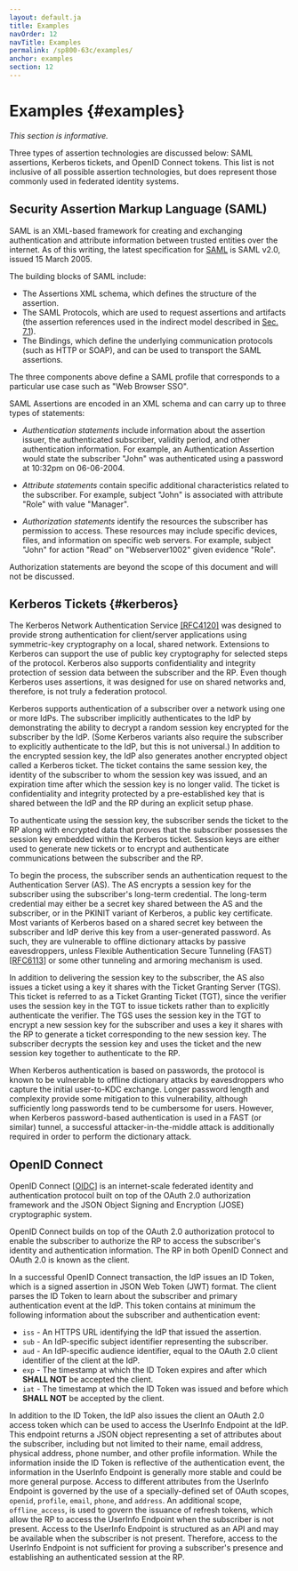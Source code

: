 ```yaml
---
layout: default.ja
title: Examples
navOrder: 12
navTitle: Examples
permalink: /sp800-63c/examples/
anchor: examples
section: 12
---
```


# Examples {#examples}

*This section is informative.*

Three types of assertion technologies are discussed below: SAML assertions, Kerberos tickets, and OpenID Connect tokens. This list is not inclusive of all possible assertion technologies, but does represent those commonly used in federated identity systems.

## Security Assertion Markup Language (SAML)

SAML is an XML-based framework for creating and exchanging authentication and attribute information between trusted entities over the internet. As of this writing, the latest specification for [SAML](references.md#ref-SAML) is SAML v2.0, issued 15 March 2005.

The building blocks of SAML include:

- The Assertions XML schema, which defines the structure of the assertion.
- The SAML Protocols, which are used to request assertions and artifacts (the assertion references used in the indirect model described in [Sec. 7.1](sec7_presentation.md#back-channel)).
- The Bindings, which define the underlying communication protocols (such as HTTP or SOAP), and can be used to transport the SAML assertions.

The three components above define a SAML profile that corresponds to a particular use case such as "Web Browser SSO".

SAML Assertions are encoded in an XML schema and can carry up to three types of statements:

-   *Authentication statements* include information about the assertion issuer, the authenticated subscriber, validity period, and other authentication information. For example, an Authentication Assertion would state the subscriber "John" was authenticated using a password at 10:32pm on 06-06-2004.

-   *Attribute statements* contain specific additional characteristics related to the subscriber. For example, subject "John" is associated with attribute "Role" with value "Manager".

-   *Authorization statements* identify the resources the subscriber has permission to access. These resources may include specific devices, files, and information on specific web servers. For example, subject "John" for action "Read" on "Webserver1002" given evidence "Role".

Authorization statements are beyond the scope of this document and will not be discussed.

## Kerberos Tickets  {#kerberos}

The Kerberos Network Authentication Service [[RFC4120]](references.md#ref-RFC4120) was designed to provide strong authentication for client/server applications using symmetric-key cryptography on a local, shared network. Extensions to Kerberos can support the use of public key cryptography for selected steps of the protocol. Kerberos also supports confidentiality and integrity protection of session data between the subscriber and the RP. Even though Kerberos uses assertions, it was designed for use on shared networks and, therefore, is not truly a federation protocol.

Kerberos supports authentication of a subscriber over a network using one or more IdPs. The subscriber implicitly authenticates to the IdP by demonstrating the ability to decrypt a random session key encrypted for the subscriber by the IdP. (Some Kerberos variants also require the subscriber to explicitly authenticate to the IdP, but this is not universal.) In addition to the encrypted session key, the IdP also generates another encrypted object called a Kerberos ticket. The ticket contains the same session key, the identity of the subscriber to whom the session key was issued, and an expiration time after which the session key is no longer valid. The ticket is confidentiality and integrity protected by a pre-established key that is shared between the IdP and the RP during an explicit setup phase.

To authenticate using the session key, the subscriber sends the ticket to the RP along with encrypted data that proves that the subscriber possesses the session key embedded within the Kerberos ticket. Session keys are either used to generate new tickets or to encrypt and authenticate communications between the subscriber and the RP.

To begin the process, the subscriber sends an authentication request to the Authentication Server (AS). The AS encrypts a session key for the subscriber using the subscriber's long-term credential. The long-term credential may either be a secret key shared between the AS and the subscriber, or in the PKINIT variant of Kerberos, a public key certificate. Most variants of Kerberos based on a shared secret key between the subscriber and IdP derive this key from a user-generated password. As such, they are vulnerable to offline dictionary attacks by passive eavesdroppers, unless Flexible Authentication Secure Tunneling (FAST) \[[RFC6113](references.md#ref-RFC6113)\] or some other tunneling and armoring mechanism is used.

In addition to delivering the session key to the subscriber, the AS also issues a ticket using a key it shares with the Ticket Granting Server (TGS). This ticket is referred to as a Ticket Granting Ticket (TGT), since the verifier uses the session key in the TGT to issue tickets rather than to explicitly authenticate the verifier. The TGS uses the session key in the TGT to encrypt a new session key for the subscriber and uses a key it shares with the RP to generate a ticket corresponding to the new session key. The subscriber decrypts the session key and uses the ticket and the new session key together to authenticate to the RP.

When Kerberos authentication is based on passwords, the protocol is known to be vulnerable to offline dictionary attacks by eavesdroppers who capture the initial user-to-KDC exchange. Longer password length and complexity provide some mitigation to this vulnerability, although sufficiently long passwords tend to be cumbersome for users. However, when Kerberos password-based authentication is used in a FAST (or similar) tunnel, a successful attacker-in-the-middle attack is additionally required in order to perform the dictionary attack.

## OpenID Connect

OpenID Connect \[[OIDC](references.md#ref-OIDC)\] is an internet-scale federated identity and authentication protocol built on top of the OAuth 2.0 authorization framework and the JSON Object Signing and Encryption (JOSE) cryptographic system.

OpenID Connect builds on top of the OAuth 2.0 authorization protocol to enable the subscriber to authorize the RP to access the subscriber's identity and authentication information. The RP in both OpenID Connect and OAuth 2.0 is known as the client.

In a successful OpenID Connect transaction, the IdP issues an ID Token, which is a signed assertion in JSON Web Token (JWT) format. The client parses the ID Token to learn about the subscriber and primary authentication event at the IdP. This token contains at minimum the following information about the subscriber and authentication event:

 - `iss` - An HTTPS URL identifying the IdP that issued the assertion.
 - `sub` - An IdP-specific subject identifier representing the subscriber.
 - `aud` - An IdP-specific audience identifier, equal to the OAuth 2.0 client identifier of the client at the IdP.
 - `exp` - The timestamp at which the ID Token expires and after which **SHALL NOT** be accepted the client.
 - `iat` - The timestamp at which the ID Token was issued and before which **SHALL NOT** be accepted by the client.

In addition to the ID Token, the IdP also issues the client an OAuth 2.0 access token which can be used to access the UserInfo Endpoint at the IdP. This endpoint returns a JSON object representing a set of attributes about the subscriber, including but not limited to their name, email address, physical address, phone number, and other profile information. While the information inside the ID Token is reflective of the authentication event, the information in the UserInfo Endpoint is generally more stable and could be more general purpose. Access to different attributes from the UserInfo Endpoint is governed by the use of a specially-defined set of OAuth scopes, `openid`, `profile`, `email`, `phone`, and `address`. An additional scope, `offline_access`, is used to govern the issuance of refresh tokens, which allow the RP to access the UserInfo Endpoint when the subscriber is not present. Access to the UserInfo Endpoint is structured as an API and may be available when the subscriber is not present. Therefore, access to the UserInfo Endpoint is not sufficient for proving a subscriber's presence and establishing an authenticated session at the RP.
